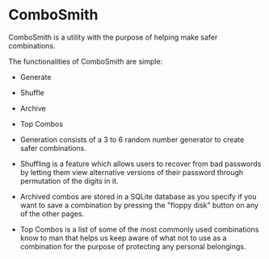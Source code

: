 ComboSmith
==========
ComboSmith is a utility with the purpose of helping make safer
combinations. 

The functionalities of ComboSmith are simple: 
* Generate 
* Shuffle 
* Archive 
* Top Combos 

* Generation consists of a 3 to 6 random number generator to create
safer combinations. 

* Shuffling is a feature which allows users to recover from bad
passwords by letting them view alternative versions of their password
through permutation of the digits in it. 

* Archived combos are stored in a SQLite database as you specify if you
want to save a combination by pressing the "floppy disk" button on any
of the other pages. 

* Top Combos is a list of some of the most commonly used combinations
know to man that helps us keep aware of what not to use as a combination
for the purpose of protecting any personal belongings.

